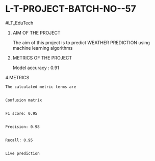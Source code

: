 # L-T-PROJECT-BATCH-NO--57
#LT_EduTech
1. AIM OF THE PROJECT

    The aim of this project is to predict WEATHER PREDICTION using machine learning algorithms

3. METRICS OF THE PROJECT 
    
    Model accuracy : 0.91
    
    
4.METRICS 
    
    The calculated metric terms are
    
    
    Confusion matrix 


    F1 score: 0.95


    Precision: 0.98


    Recall: 0.95


    Live prediction
